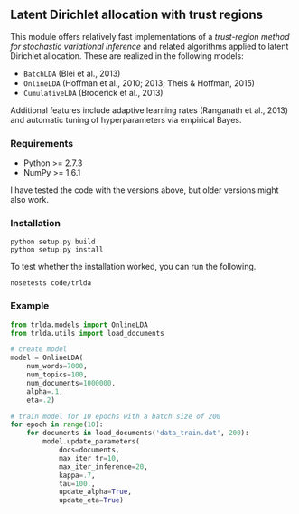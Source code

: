 ## Latent Dirichlet allocation with trust regions

This module offers relatively fast implementations of a *trust-region method
for stochastic variational inference* and related algorithms applied to latent Dirichlet
allocation. These are realized in the following models:

* `BatchLDA` (Blei et al., 2013)
* `OnlineLDA` (Hoffman et al., 2010; 2013; Theis & Hoffman, 2015)
* `CumulativeLDA` (Broderick et al., 2013)

Additional features include adaptive learning rates (Ranganath et al., 2013) and automatic tuning
of hyperparameters via empirical Bayes.

### Requirements

* Python >= 2.7.3
* NumPy >= 1.6.1

I have tested the code with the versions above, but older versions might also work.

### Installation

	python setup.py build
	python setup.py install

To test whether the installation worked, you can run the following.

	nosetests code/trlda

### Example

```python
from trlda.models import OnlineLDA
from trlda.utils import load_documents

# create model
model = OnlineLDA(
	num_words=7000,
	num_topics=100,
	num_documents=1000000,
	alpha=.1,
	eta=.2)

# train model for 10 epochs with a batch size of 200
for epoch in range(10):
	for documents in load_documents('data_train.dat', 200):
		model.update_parameters(
			docs=documents,
			max_iter_tr=10,
			max_iter_inference=20,
			kappa=.7,
			tau=100.,
			update_alpha=True,
			update_eta=True)
```
